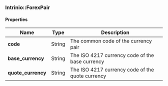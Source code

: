 

[//]: # (CLASS:Intrinio::ForexPair)

[//]: # (KIND:object)

### Intrinio::ForexPair

#### Properties

[//]: # (START_DEFINITION)

Name | Type | Description
------------ | ------------- | -------------
**code** | String | The common code of the currency pair &nbsp;
**base_currency** | String | The ISO 4217 currency code of the base currency &nbsp;
**quote_currency** | String | The ISO 4217 currency code of the quote currency &nbsp;

[//]: # (END_DEFINITION)



